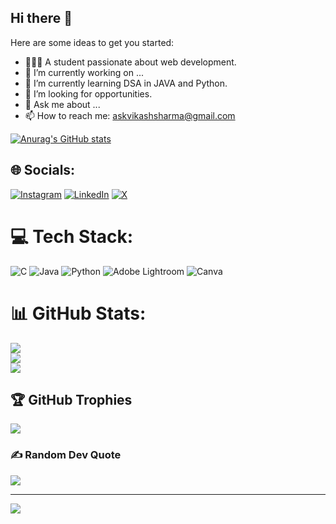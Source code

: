 ## Hi there 👋


Here are some ideas to get you started:

- 👨🏽‍💻 A student passionate about web development.
- 🔭 I’m currently working on ...
- 🌱 I’m currently learning DSA in JAVA and Python.
- 🤔 I’m looking for opportunities.
- 💬 Ask me about ...
- 📫 How to reach me: askvikashsharma@gmail.com

[![Anurag's GitHub stats](https://github-readme-stats.vercel.app/api?username=askvs)](https://github.com/askvs/github-readme-stats)


## 🌐 Socials:
[![Instagram](https://img.shields.io/badge/Instagram-%23E4405F.svg?logo=Instagram&logoColor=white)](https://instagram.com/@askvikashsharma) [![LinkedIn](https://img.shields.io/badge/LinkedIn-%230077B5.svg?logo=linkedin&logoColor=white)](https://linkedin.com/in/@askvikashsharma) [![X](https://img.shields.io/badge/X-black.svg?logo=X&logoColor=white)](https://x.com/@askvikashsharma) 

# 💻 Tech Stack:
![C](https://img.shields.io/badge/c-%2300599C.svg?style=for-the-badge&logo=c&logoColor=white) ![Java](https://img.shields.io/badge/java-%23ED8B00.svg?style=for-the-badge&logo=openjdk&logoColor=white) ![Python](https://img.shields.io/badge/python-3670A0?style=for-the-badge&logo=python&logoColor=ffdd54) ![Adobe Lightroom](https://img.shields.io/badge/Adobe%20Lightroom-31A8FF.svg?style=for-the-badge&logo=Adobe%20Lightroom&logoColor=white) ![Canva](https://img.shields.io/badge/Canva-%2300C4CC.svg?style=for-the-badge&logo=Canva&logoColor=white)
# 📊 GitHub Stats:
![](https://github-readme-stats.vercel.app/api?username=askvs&theme=dark&hide_border=false&include_all_commits=true&count_private=true)<br/>
![](https://github-readme-streak-stats.herokuapp.com/?user=askvs&theme=dark&hide_border=false)<br/>
![](https://github-readme-stats.vercel.app/api/top-langs/?username=askvs&theme=dark&hide_border=false&include_all_commits=true&count_private=true&layout=compact)

## 🏆 GitHub Trophies
![](https://github-profile-trophy.vercel.app/?username=askvs&theme=radical&no-frame=false&no-bg=true&margin-w=4)

### ✍️ Random Dev Quote
![](https://quotes-github-readme.vercel.app/api?type=horizontal&theme=radical)

---
[![](https://visitcount.itsvg.in/api?id=askvs&icon=0&color=0)](https://visitcount.itsvg.in)

<!-- Proudly created with GPRM ( https://gprm.itsvg.in ) -->
